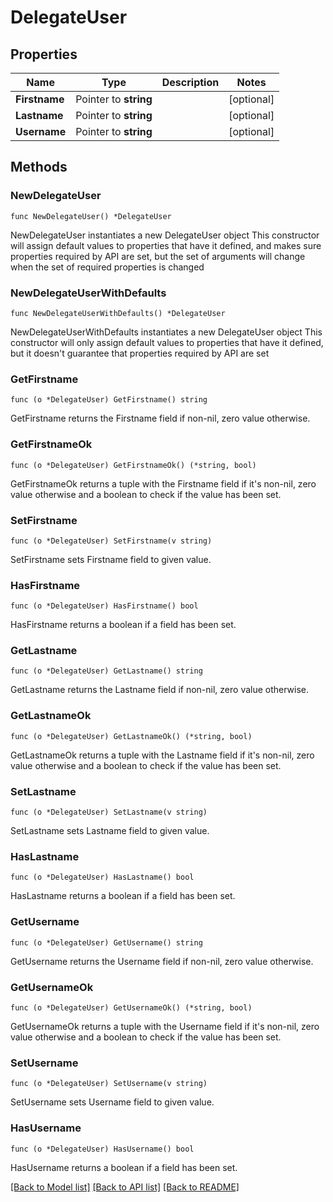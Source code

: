 # DelegateUser

## Properties

Name | Type | Description | Notes
------------ | ------------- | ------------- | -------------
**Firstname** | Pointer to **string** |  | [optional] 
**Lastname** | Pointer to **string** |  | [optional] 
**Username** | Pointer to **string** |  | [optional] 

## Methods

### NewDelegateUser

`func NewDelegateUser() *DelegateUser`

NewDelegateUser instantiates a new DelegateUser object
This constructor will assign default values to properties that have it defined,
and makes sure properties required by API are set, but the set of arguments
will change when the set of required properties is changed

### NewDelegateUserWithDefaults

`func NewDelegateUserWithDefaults() *DelegateUser`

NewDelegateUserWithDefaults instantiates a new DelegateUser object
This constructor will only assign default values to properties that have it defined,
but it doesn't guarantee that properties required by API are set

### GetFirstname

`func (o *DelegateUser) GetFirstname() string`

GetFirstname returns the Firstname field if non-nil, zero value otherwise.

### GetFirstnameOk

`func (o *DelegateUser) GetFirstnameOk() (*string, bool)`

GetFirstnameOk returns a tuple with the Firstname field if it's non-nil, zero value otherwise
and a boolean to check if the value has been set.

### SetFirstname

`func (o *DelegateUser) SetFirstname(v string)`

SetFirstname sets Firstname field to given value.

### HasFirstname

`func (o *DelegateUser) HasFirstname() bool`

HasFirstname returns a boolean if a field has been set.

### GetLastname

`func (o *DelegateUser) GetLastname() string`

GetLastname returns the Lastname field if non-nil, zero value otherwise.

### GetLastnameOk

`func (o *DelegateUser) GetLastnameOk() (*string, bool)`

GetLastnameOk returns a tuple with the Lastname field if it's non-nil, zero value otherwise
and a boolean to check if the value has been set.

### SetLastname

`func (o *DelegateUser) SetLastname(v string)`

SetLastname sets Lastname field to given value.

### HasLastname

`func (o *DelegateUser) HasLastname() bool`

HasLastname returns a boolean if a field has been set.

### GetUsername

`func (o *DelegateUser) GetUsername() string`

GetUsername returns the Username field if non-nil, zero value otherwise.

### GetUsernameOk

`func (o *DelegateUser) GetUsernameOk() (*string, bool)`

GetUsernameOk returns a tuple with the Username field if it's non-nil, zero value otherwise
and a boolean to check if the value has been set.

### SetUsername

`func (o *DelegateUser) SetUsername(v string)`

SetUsername sets Username field to given value.

### HasUsername

`func (o *DelegateUser) HasUsername() bool`

HasUsername returns a boolean if a field has been set.


[[Back to Model list]](../README.md#documentation-for-models) [[Back to API list]](../README.md#documentation-for-api-endpoints) [[Back to README]](../README.md)


